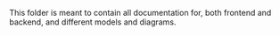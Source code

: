 This folder is meant to contain all documentation for, both frontend and backend, and different models and diagrams.